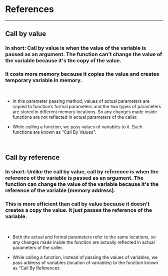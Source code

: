# References

<hr>

## Call by value

### In short: Call by value is when the value of the variable is passed as an argument. The function can't change the value of the variable because it's the copy of the value.

### It costs more memory because it copies the value and creates temporary variable in memory.

<br>

- In this parameter passing method, values of actual parameters are copied to function’s formal parameters and the two types of parameters are stored in different memory locations. So any changes made inside functions are not reflected in actual parameters of the caller.

- While calling a function, we pass values of variables to it. Such functions are known as “Call By Values”.

<br>

## Call by reference

### In short: Unlike the call by value, call by reference is when the reference of the variable is passed as an argument. The function can change the value of the variable because it's the reference of the variable (memory address). 

### This is more efficient than call by value because it doesn't creates a copy the value. It just passes the reference of the variable.

<br>

- Both the actual and formal parameters refer to the same locations, so any changes made inside the function are actually reflected in actual parameters of the caller.

- While calling a function, instead of passing the values of variables, we pass address of variables (location of variables) to the function known as “Call By References